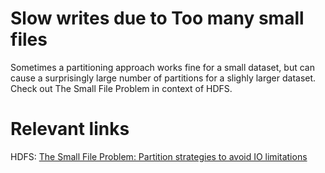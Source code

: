 # Slow writes due to Too many small files
Sometimes a partitioning approach works fine for a small dataset, but can cause a surprisingly large number of partitions for a slighly larger dataset. Check out The Small File Problem in context of HDFS.  



# Relevant links 

HDFS: 
[The Small File Problem: Partition strategies to avoid IO limitations](https://medium.com/airbnb-engineering/on-spark-hive-and-small-files-an-in-depth-look-at-spark-partitioning-strategies-a9a364f908)
